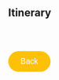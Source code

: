 ## Itinerary
<br> <br>

<a href="https://githerdone17.github.io/MyPerfectWedding/" target="_blank">
    <button onclick = "history.back()" style="background-color: #FFC107; color: white; padding: 12px 25px; font-size: 16px; border: none; border-radius: 50px; cursor: pointer; margins: 5px 25px;">
        Back
    </button>
</a>


